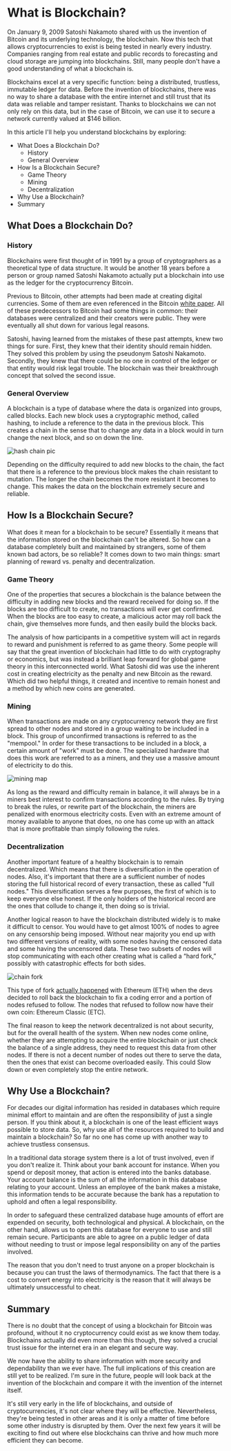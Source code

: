 # What is Blockchain?

On January 9, 2009 Satoshi Nakamoto shared with us the invention of Bitcoin and its underlying technology, the blockchain. Now this tech that allows cryptocurrencies to exist is being tested in nearly every industry. Companies ranging from real estate and public records to forecasting and cloud storage are jumping into blockchains. Still, many people don't have a good understanding of what a blockchain is.

Blockchains excel at a very specific function: being a distributed, trustless, immutable ledger for data. Before the invention of blockchains, there was no way to share a database with the entire internet and still trust that its data was reliable and tamper resistant. Thanks to blockchains we can not only rely on this data, but in the case of Bitcoin, we can use it to secure a network currently valued at $146 billion.

In this article I'll help you understand blockchains by exploring:

+ What Does a Blockchain Do?
  - History
  - General Overview
+ How Is a Blockchain Secure?
  - Game Theory
  - Mining
  - Decentralization
+ Why Use a Blockchain?
+ Summary

## What Does a Blockchain Do?

### History

Blockchains were first thought of in 1991 by a group of cryptographers as a theoretical type of data structure. It would be another 18 years before a person or group named Satoshi Nakamoto actually put a blockchain into use as the ledger for the cryptocurrency Bitcoin.

Previous to Bitcoin, other attempts had been made at creating digital currencies. Some of them are even referenced in the Bitcoin [white paper](https://bitcoin.org/bitcoin.pdf). All of these predecessors to Bitcoin had some things in common: their databases were centralized and their creators were public. They were eventually all shut down for various legal reasons.

Satoshi, having learned from the mistakes of these past attempts, knew two things for sure. First, they knew that their identity should remain hidden. They solved this problem by using the pseudonym Satoshi Nakamoto. Secondly, they knew that there could be no one in control of the ledger or that entity would risk legal trouble. The blockchain was their breakthrough concept that solved the second issue.

### General Overview

A blockchain is a type of database where the data is organized into groups, called blocks. Each new block uses a cryptographic method, called hashing, to include a reference to the data in the previous block. This creates a chain in the sense that to change any data in a block would in turn change the next block, and so on down the line.

![hash chain pic](/articles/what-is-blockchain_03-16-18/what-is-blockchain-media/hashchain_aantonop.png)

Depending on the difficulty required to add new blocks to the chain, the fact that there is a reference to the previous block makes the chain resistant to mutation. The longer the chain becomes the more resistant it becomes to change. This makes the data on the blockchain extremely secure and reliable.

## How Is a Blockchain Secure?

What does it mean for a blockchain to be secure? Essentially it means that the information stored on the blockchain can't be altered. So how can a database completely built and maintained by strangers, some of them known bad actors, be so reliable? It comes down to two main things: smart planning of reward vs. penalty and decentralization.

### Game Theory

One of the properties that secures a blockchain is the balance between the difficulty in adding new blocks and the reward received for doing so. If the blocks are too difficult to create, no transactions will ever get confirmed. When the blocks are too easy to create, a malicious actor may roll back the chain, give themselves more funds, and then easily build the blocks back.

The analysis of how participants in a competitive system will act in regards to reward and punishment is referred to as game theory. Some people will say that the great invention of blockchain had little to do with cryptography or economics, but was instead a brilliant leap forward for global game theory in this interconnected world. What Satoshi did was use the inherent cost in creating electricity as the penalty and new Bitcoin as the reward. Which did two helpful things, it created and incentive to remain honest and a method by which new coins are generated.

### Mining

When transactions are made on any cryptocurrency network they are first spread to other nodes and stored in a group waiting to be included in a block. This group of unconfirmed transactions is referred to as the "mempool." In order for these transactions to be included in a block, a certain amount of "work" must be done. The specialized hardware that does this work are referred to as a miners, and they use a massive amount of electricity to do this.

![mining map](/articles/what-is-blockchain_03-16-18/what-is-blockchain-media/wib_beci-map.png)

As long as the reward and difficulty remain in balance, it will always be in a miners best interest to confirm transactions according to the rules. By trying to break the rules, or rewrite part of the blockchain, the miners are penalized with enormous electricity costs. Even with an extreme amount of money available to anyone that does, no one has come up with an attack that is more profitable than simply following the rules.

### Decentralization

Another important feature of a healthy blockchain is to remain decentralized. Which means that there is diversification in the operation of nodes. Also, it's important that there are a sufficient number of nodes storing the full historical record of every transaction, these as called "full nodes." This diversification serves a few purposes, the first of which is to keep everyone else honest. If the only holders of the historical record are the ones that collude to change it, then doing so is trivial.

Another logical reason to have the blockchain distributed widely is to make it difficult to censor. You would have to get almost 100% of nodes to agree on any censorship being imposed. Without near majority you end up with two different versions of reality, with some nodes having the censored data and some having the uncensored data. These two subsets of nodes will stop communicating with each other creating what is called a “hard fork,” possibly with catastrophic effects for both sides.

![chain fork](/articles/what-is-blockchain_03-16-18/what-is-blockchain-media/wib_hard-fork_bitcoinorg.png)

This type of fork [actually happened](https://en.wikipedia.org/wiki/Ethereum_Classic#History) with Ethereum (ETH) when the devs decided to roll back the blockchain to fix a coding error and a portion of nodes refused to follow. The nodes that refused to follow now have their own coin: Ethereum Classic (ETC).

The final reason to keep the network decentralized is not about security, but for the overall health of the system. When new nodes come online, whether they are attempting to acquire the entire blockchain or just check the balance of a single address, they need to request this data from other nodes. If there is not a decent number of nodes out there to serve the data, then the ones that exist can become overloaded easily. This could Slow down or even completely stop the entire network.

## Why Use a Blockchain?

For decades our digital information has resided in databases which require minimal effort to maintain and are often the responsibility of just a single person. If you think about it, a blockchain is one of the least efficient ways possible to store data. So, why use all of the resources required to build and maintain a blockchain? So far no one has come up with another way to achieve trustless consensus.

In a traditional data storage system there is a lot of trust involved, even if you don't realize it. Think about your bank account for instance. When you spend or deposit money, that action is entered into the banks database. Your account balance is the sum of all the information in this database relating to your account. Unless an employee of the bank makes a mistake, this information tends to be accurate because the bank has a reputation to uphold and often a legal responsibility.

In order to safeguard these centralized database huge amounts of effort are expended on security, both technological and physical. A blockchain, on the other hand, allows us to open this database for everyone to use and still remain secure. Participants are able to agree on a public ledger of data without needing to trust or impose legal responsibility on any of the parties involved.

The reason that you don't need to trust anyone on a proper blockchain is because you can trust the laws of thermodynamics. The fact that there is a cost to convert energy into electricity is the reason that it will always be ultimately unsuccessful to cheat.

## Summary

There is no doubt that the concept of using a blockchain for Bitcoin was profound, without it no cryptocurrency could exist as we know them today. Blockchains actually did even more than this though, they solved a crucial trust issue for the internet era in an elegant and secure way.

We now have the ability to share information with more security and dependability than we ever have. The full implications of this creation are still yet to be realized. I'm sure in the future, people will look back at the invention of the blockchain and compare it with the invention of the internet itself.

It's still very early in the life of blockchains, and outside of cryptocurrencies, it's not clear where they will be effective. Nevertheless, they're being tested in other areas and it is only a matter of time before some other industry is disrupted by them. Over the next few years it will be exciting to find out where else blockchains can thrive and how much more efficient they can become.